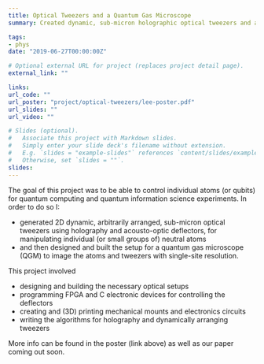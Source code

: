 ```yaml
---
title: Optical Tweezers and a Quantum Gas Microscope
summary: Created dynamic, sub-micron holographic optical tweezers and a Quantum Gas Microscope with sub-micron resolution in order to manipulate individual atoms (or qubits) for quantum computing and quantum information science experiments. This work won a William A. Lee Research award, and will be published soon.

tags:
- phys
date: "2019-06-27T00:00:00Z"

# Optional external URL for project (replaces project detail page).
external_link: ""

links:
url_code: ""
url_poster: "project/optical-tweezers/lee-poster.pdf"
url_slides: ""
url_video: ""

# Slides (optional).
#   Associate this project with Markdown slides.
#   Simply enter your slide deck's filename without extension.
#   E.g. `slides = "example-slides"` references `content/slides/example-slides.md`.
#   Otherwise, set `slides = ""`.
slides:
---
```


The goal of this project was to be able to control individual atoms (or qubits) for quantum computing and quantum information science experiments. In order to do so I:
- generated 2D dynamic, arbitrarily arranged, sub-micron optical tweezers using holography and acousto-optic deflectors, for manipulating individual (or small groups of) neutral atoms
- and then designed and built the setup for a quantum gas microscope (QGM) to image the atoms and tweezers with single-site resolution.

This project involved
- designing and building the necessary optical setups
- programming FPGA and C electronic devices for controlling the deflectors
- creating and (3D) printing mechanical mounts and electronics circuits
- writing the algorithms for holography and dynamically arranging tweezers

More info can be found in the poster (link above) as well as our paper coming out soon. 
